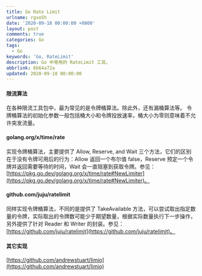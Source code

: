 ```yaml
---
title: Go Rate Limit
urlname: rgxo5h
date: '2020-09-18 00:00:00 +0800'
layout: post
comments: true
categories: Go
tags:
  - Go
keywords: 'Go, RateLimit'
description: Go 中常用的 RateLimit 工具。
abbrlink: 6b64a72a
updated: 2020-09-18 00:00:00
---
```


#### 限流算法

在各种限流工具包中，最为常见的是令牌桶算法。除此外，还有漏桶算法等。
令牌桶算法的初始化参数一般包括桶大小和令牌投放速率，桶大小为零则意味着不允许突发流量。

#### golang.org/x/time/rate

实现令牌桶算法，主要提供了 Allow, Reserve, and Wait 三个方法，它们的区别在于没有令牌可用后的行为：Allow 返回一个布尔值 false，Reserve 预定一个令牌并返回需要等待的时间，Wait 会一直阻塞到获取令牌。参见：[https://pkg.go.dev/golang.org/x/time/rate#NewLimiter](https://pkg.go.dev/golang.org/x/time/rate#NewLimiter)。

#### github.com/juju/ratelimit

同样实现令牌桶算法，不同的是提供了 TakeAvailable 方法，可以尝试取出指定数量的令牌，实际取出的令牌数可能少于期望数量，根据实际数量执行下一步操作，另外提供了针对 Reader 和 Writer 的封装。参见：[https://github.com/juju/ratelimit](https://github.com/juju/ratelimit)。

#### 其它实现

[https://github.com/andrewstuart/limio](https://github.com/andrewstuart/limio)
